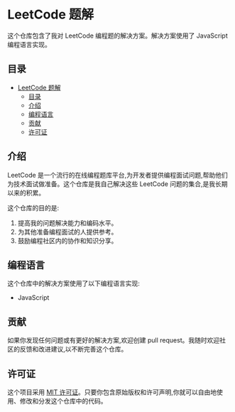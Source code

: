 # LeetCode 题解

这个仓库包含了我对 LeetCode 编程题的解决方案。解决方案使用了 JavaScript 编程语言实现。

## 目录

- [LeetCode 题解](#leetcode-题解)
  - [目录](#目录)
  - [介绍](#介绍)
  - [编程语言](#编程语言)
  - [贡献](#贡献)
  - [许可证](#许可证)

## 介绍

LeetCode 是一个流行的在线编程题库平台,为开发者提供编程面试问题,帮助他们为技术面试做准备。这个仓库是我自己解决这些 LeetCode 问题的集合,是我长期以来的积累。

这个仓库的目的是:

1. 提高我的问题解决能力和编码水平。
2. 为其他准备编程面试的人提供参考。
3. 鼓励编程社区内的协作和知识分享。

## 编程语言

这个仓库中的解决方案使用了以下编程语言实现:

- JavaScript

## 贡献

如果你发现任何问题或有更好的解决方案,欢迎创建 pull request。我随时欢迎社区的反馈和改进建议,以不断完善这个仓库。

## 许可证

这个项目采用 [MIT 许可证](LICENSE)。只要你包含原始版权和许可声明,你就可以自由地使用、修改和分发这个仓库中的代码。
